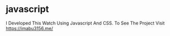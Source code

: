 # javascript
I Developed This  Watch Using Javascript And CSS. To See The Project Visit https://imabu3156.me/  
